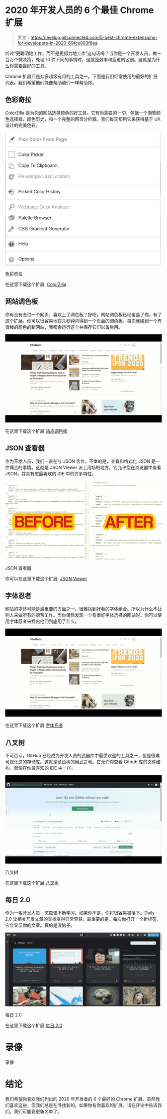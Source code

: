 # 2020 年开发人员的 6 个最佳 Chrome 扩展

> 原文：<https://levelup.gitconnected.com/5-best-chrome-extensions-for-developers-in-2020-69fce903f8ea>

听过“更聪明地工作，而不是更努力地工作”这句话吗？当你是一个开发人员，做一百万个微决策，处理 10 件不同的事情时，这就是效率和疲惫的区别。这就是为什么你需要最好的工具。

Chrome 扩展只是众多超级有用的工具之一。下面是我们经常使用的最好的扩展列表。我们希望他们能像帮助我们一样帮助你。

## 色彩奇拉

ColorZilla 是为你的网站选择颜色的好工具。它有你需要的一切，包括一个滴管颜色选择器，颜色历史，和一个完整的网页分析器。我们每天都用它来获得基于 UX 设计的完美色彩。

![](img/5ca5b100276f510110f20ee128842240.png)

色彩奇拉

在这里下载这个扩展: [ColorZilla](https://chrome.google.com/webstore/detail/colorzilla/bhlhnicpbhignbdhedgjhgdocnmhomnp)

## 网站调色板

你有没有去过一个网页，喜欢上了调色板？好吧，网站调色板已经覆盖了你。有了这个扩展，你可以很容易地在几秒钟内得到一个页面的调色板。每次我碰到一个有很棒的颜色的新网站，我都会运行这个并保存它们以备后用。

![](img/8d2f8c5dc065437a6306e7bdbdfdb6a7.png)

在这里下载这个扩展:[站点调色板](https://chrome.google.com/webstore/detail/site-palette/pekhihjiehdafocefoimckjpbkegknoh)

## JSON 查看器

作为开发人员，我们一直在与 JSON 合作。不幸的是，查看和格式化 JSON 是一件痛苦的事情。这就是 JSON Viewer 派上用场的地方。它允许您在浏览器中查看 JSON，并具有您最喜欢的 IDE 中的许多特性。

![](img/1958c31208026414abcc42ed522be7c5.png)

JSON 查看器

你可以在这里下载这个扩展: [JSON Viewer](https://chrome.google.com/webstore/detail/json-viewer/gbmdgpbipfallnflgajpaliibnhdgobh)

## 字体忍者

网站的字体可能是最重要的方面之一。很难找到好看的字体组合。所以为什么不让别人来做所有的艰苦工作。当你偶然发现一个有很好字体选择的网站时，你可以使用字体忍者来找出他们到底用了什么。

![](img/753a2d32cb01a2e244d5106c346238ff.png)

在这里下载这个扩展:[字体忍者](https://chrome.google.com/webstore/detail/fonts-ninja/eljapbgkmlngdpckoiiibecpemleclhh)

## 八叉树

不可否认，GitHub 已经成为开发人员的武器库中最受欢迎的工具之一，但是很难可视化您的存储库。这就是章鱼树的用武之地。它允许你查看 Github 库的文件结构，就像在你最喜欢的 IDE 中一样。

![](img/57946c9a493528057bb1b47409adceee.png)

八叉树

在这里下载这个扩展:[八叉树](https://chrome.google.com/webstore/detail/octotree/bkhaagjahfmjljalopjnoealnfndnagc)

## 每日 2.0

作为一名开发人员，您应该不断学习。如果你不是，你将很容易被落下。Daily 2.0 让相关开发文章的查找变得异常容易。最重要的是，每次你打开一个新标签，它会显示你的文章。真的是没脑子。

![](img/5ed3aa0259e1e1e136d85ec3facceadc.png)

每日 2.0

在这里下载这个扩展:[每日 2.0](https://chrome.google.com/webstore/detail/daily-20-source-for-busy/jlmpjdjjbgclbocgajdjefcidcncaied)

# 录像

录像

# 结论

我们希望你喜欢我们列出的 2020 年开发者的 6 个最好的 Chrome 扩展。虽然我们喜欢这些，但我们总是在寻找新的。如果你有你喜欢的扩展，请在评论中告诉我们。我们可能要更新名单了。
